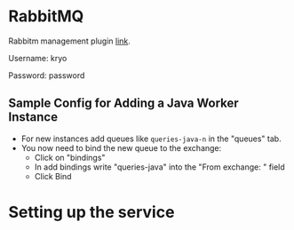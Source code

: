# RabbitMQ 
Rabbitm management plugin [link](http://the.host.to.run.on:15672).

Username: kryo

Password: password

## Sample Config for Adding a Java Worker Instance
- For new instances add queues like `queries-java-n` in the "queues" tab.
- You now need to bind the new queue to the exchange:
  - Click on "bindings"
  - In add bindings write "queries-java" into the "From exchange: " field
  - Click Bind
  
# Setting up the service


